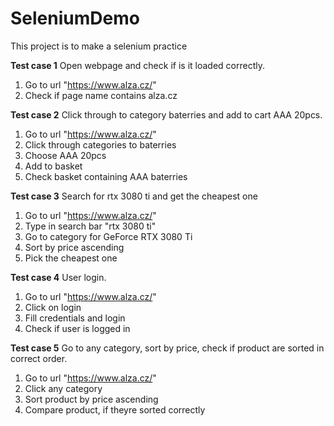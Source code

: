 # SeleniumDemo

This project is to make a selenium practice

**Test case 1**
Open webpage and check if is it loaded correctly.
1. Go to url "https://www.alza.cz/"
2. Check if page name contains alza.cz

**Test case 2**
Click through to category baterries and add to cart AAA 20pcs.
1. Go to url "https://www.alza.cz/"
2. Click through categories to baterries
3. Choose AAA 20pcs
4. Add to basket
5. Check basket containing AAA baterries

**Test case 3**
Search for rtx 3080 ti and get the cheapest one
1. Go to url "https://www.alza.cz/"
2. Type in search bar "rtx 3080 ti"
3. Go to category for GeForce RTX 3080 Ti
4. Sort by price ascending
5. Pick the cheapest one

**Test case 4**
User login.
1. Go to url "https://www.alza.cz/"
2. Click on login
3. Fill credentials and login
4. Check if user is logged in

**Test case 5**
Go to any category, sort by price, check if product are sorted in correct order.
1. Go to url "https://www.alza.cz/"
2. Click any category
3. Sort product by price ascending
4. Compare product, if theyre sorted correctly
